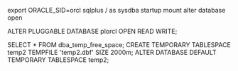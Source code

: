 export ORACLE_SID=orcl
sqlplus / as sysdba
startup mount
alter database open



ALTER PLUGGABLE DATABASE plorcl OPEN READ WRITE;

SELECT * FROM dba_temp_free_space;
CREATE TEMPORARY TABLESPACE temp2 TEMPFILE 'temp2.dbf' SIZE 2000m;
ALTER DATABASE DEFAULT TEMPORARY TABLESPACE temp2;